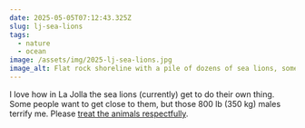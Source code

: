 ```yaml
---
date: 2025-05-05T07:12:43.325Z
slug: lj-sea-lions
tags:
  - nature
  - ocean
image: /assets/img/2025-lj-sea-lions.jpg
image_alt: Flat rock shoreline with a pile of dozens of sea lions, some sleeping, others fighting, a large male stands in the foreground.
---
```


I love how in La Jolla the sea lions (currently) get to do their own thing.
Some people want to get close to them, but those 800 lb (350 kg) males terrify me.
Please [treat the animals respectfully](https://sandiegosierraclub.org/seal-society-3/).
